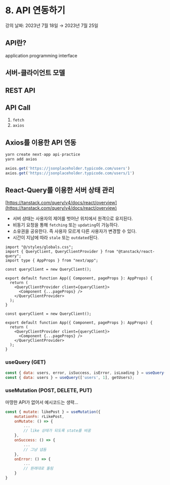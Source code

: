 # 8. API 연동하기

강의 날짜: 2023년 7월 18일 → 2023년 7월 25일

## API란?

application programming interface

## 서버-클라이언트 모델

## REST API

## API Call

1. `fetch`
2. `axios`

## Axios를 이용한 API 연동

```jsx
yarn create next-app api-practice
yarn add axios
```

```jsx
axios.get('https://jsonplaceholder.typicode.com/users')
axios.get('https://jsonplaceholder.typicode.com/users/1')
```

## React-Query를 이용한 서버 상태 관리

[https://tanstack.com/query/v4/docs/react/overview](https://tanstack.com/query/v4/docs/react/overview)

- 서버 상태는 사용자의 제어를 벗어난 위치에서 원격으로 유지된다.
- 비동기 요청을 통해 `fetching` 또는 `updating`이 가능하다.
- 소유권을 공유한다. 즉 사용자 모르게 다른 사용자가 변경할 수 있다.
- 시간이 지남에 따라 `stale` 또는 `outdated`된다.

```tsx
import "@/styles/globals.css";
import { QueryClient, QueryClientProvider } from "@tanstack/react-query";
import type { AppProps } from "next/app";

const queryClient = new QueryClient();

export default function App({ Component, pageProps }: AppProps) {
  return (
    <QueryClientProvider client={queryClient}>
      <Component {...pageProps} />
    </QueryClientProvider>
  );
}
```

```tsx
const queryClient = new QueryClient();

export default function App({ Component, pageProps }: AppProps) {
  return (
    <QueryClientProvider client={queryClient}>
      <Component {...pageProps} />
    </QueryClientProvider>
  );
}
```

### useQuery (GET)

```jsx
const { data: users, error, isSuccess, isError, isLoading } = useQuery(['users'], getUsers);
const { data: users } = useQuery(['users', 1], getUsers);
```

### useMutation (POST, DELETE, PUT)

마땅한 API가 없어서 예시코드는 생략…

```jsx
const { mutate: likePost } = useMutation({
	mutationFn: rLikePost,
	onMutate: () => {
		...
		// like 상태가 되도록 state를 바꿈
	},
	onSuccess: () => {
		...
		// 그냥 냅둠
	},
	onError: () => {
		...
		// 원래대로 돌림
	}
}
```